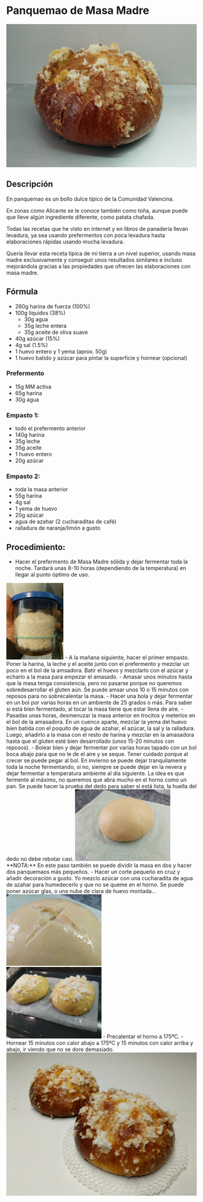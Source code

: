 # Panquemao de Masa Madre

<img src="/images/panquemao/panquemao.jpg">

## Descripción
En panquemao es un bollo dulce típico de la Comunidad Valencina.

En zonas como Alicante se le conoce también como toña, aunque puede que lleve algún ingrediente diferente, como patata chafada.

Todas las recetas que he visto en internet y en libros de panadería llevan levadura, ya sea usando prefermentos con poca levadura hasta elaboraciones rápidas usando mucha levadura.

Quería llevar esta receta típica de mi tierra a un nivel superior, usando masa madre exclusivamente y conseguir unos resultados similares e incluso mejorándola gracias a las propiedades que ofrecen las elaboraciones con masa madre.


## Fórmula
- 260g harina de fuerza (100%)
- 100g líquidos (38%)
   - 30g agua
   - 35g leche entera
   - 35g aceite de oliva suave
- 40g azúcar (15%)
- 4g sal (1.5%)
- 1 huevo entero y 1 yema (aprox. 50g)
- 1 huevo batido y azúcar para pintar la superficie y hornear (opcional)


### Prefermento
- 15g MM activa
- 65g harina
- 30g agua

### Empasto 1:
- todo el prefermento anterior
- 140g harina
- 35g leche
- 35g aceite
- 1 huevo entero
- 20g azúcar

### Empasto 2:
- toda la masa anterior
- 55g harina
- 4g sal
- 1 yema de huevo
- 20g azúcar
- agua de azahar (2 cucharaditas de café)
- ralladura de naranja/limón a gusto

## Procedimiento:
- Hacer el prefermento de Masa Madre sólida y dejar fermentar toda la noche. Tardará unas 8-10 horas (dependiendo de la temperatura) en llegar al punto óptimo de uso.
<img src="/images/panquemao/prefermento.jpg" width="30%">
- A la mañana siguiente, hacer el primer empasto. Poner la harina, la leche y el aceite junto con el prefermento y mezclar un poco en el bol de la amsadora. Batir el huevo y mezclarlo con el azúcar y echarlo a la masa para empezar el amasado.
- Amasar unos minutos hasta que la masa tenga consistencia, pero no pasarse porque no queremos sobredesarrollar el gluten aún. Se puede amsar unos 10 o 15 minutos con reposos para no sobrecalentar la masa.
- Hacer una bola y dejar fermentar en un bol por varias horas en un ambiente de 25 grados o más. Para saber si está bien fermentado, al tocar la masa tiene que estar llena de aire.
- Pasadas unas horas, desmenuzar la masa anterior en trocitos y meterlos en el bol de la amasadora. En un cuenco aparte, mezclar la yema del huevo bien batida con el poquito de agua de azahar, el azúcar, la sal y la ralladura. Luego, añadirlo a la masa con el resto de harina y mezclar en la amasadora hasta que el gluten esté bien desarrollado (unos 15-20 minutos con reposos).
- Bolear bien y dejar fermentar por varias horas tapado con un bol boca abajo para que no le de el aire y se seque. Tener cuidado porque al crecer se puede pegar al bol. En invierno se puede dejar tranquilamente toda la noche fermentando, si no, siempre se puede dejar en la nevera y dejar fermentar a temperatura ambiente al día siguiente. La idea es que fermente al máximo, no queremos que abra mucho en el horno como un pan. Se puede hacer la prueba del dedo para saber si está lista, la huella del dedo no debe rebotar casi.
<img src="/images/panquemao/fermentada.jpg" width="50%">
**NOTA:** En este paso también se puede dividir la masa en dos y hacer dos panquemaos más pequeños.
- Hacer un corte pequeño en cruz y añadir decoración a gusto. Yo mezclo azúcar con una cucharadita de agua de azahar para humedecerlo y que no se queme en el horno. Se puede poner azúcar glas, o una nube de clara de huevo montada...
<img src="/images/panquemao/cortes.jpg" width="50%">
<img src="/images/panquemao/decoracion.jpg" width="50%">
- Precalentar el horno a 175ªC.
- Hornear 15 minutos con calor abajo a 175ºC y 15 minutos con calor arriba y abajo, ir viendo que no se dore demasiado.

<img src="/images/panquemao/dos.jpg">
